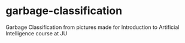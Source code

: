 # garbage-classification
Garbage Classification from pictures made for Introduction to Artificial Intelligence course at JU
